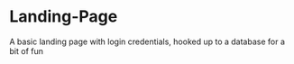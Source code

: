 # Landing-Page
A basic landing page with login credentials, hooked up to a database for a bit of fun
